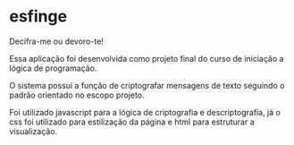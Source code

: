# esfinge
Decifra-me ou devoro-te!<p>
Essa aplicação foi desenvolvida como projeto final do curso de iniciação a lógica de programação.<p>
O sistema possui a função de criptografar mensagens de texto seguindo o padrão orientado no escopo projeto.<p>
Foi utilizado javascript para a lógica de criptografia e descriptografia, já o css foi utilizado para estilização da página e html para estruturar a visualização.
